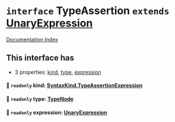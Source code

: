 # `interface` TypeAssertion `extends` [UnaryExpression](../interface.UnaryExpression/README.md)

[Documentation Index](../README.md)

## This interface has

- 3 properties:
[kind](#-readonly-kind-syntaxkindtypeassertionexpression),
[type](#-readonly-type-typenode),
[expression](#-readonly-expression-unaryexpression)


#### 📄 `readonly` kind: [SyntaxKind.TypeAssertionExpression](../enum.SyntaxKind/README.md#typeassertionexpression--216)



#### 📄 `readonly` type: [TypeNode](../interface.TypeNode/README.md)



#### 📄 `readonly` expression: [UnaryExpression](../interface.UnaryExpression/README.md)



